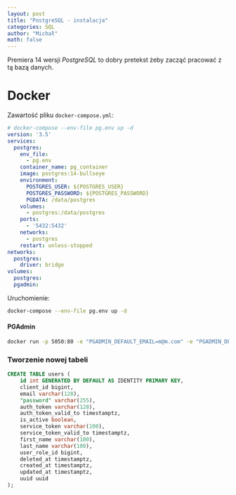 ```yaml
---
layout: post
title: "PostgreSQL - instalacja"
categories: SQL
author: "Michał"
math: false
---
```



Premiera 14 wersji *PostgreSQL* to dobry pretekst żeby zacząć pracować z tą bazą danych.


# Docker

Zawartość pliku `docker-compose.yml`:
```yaml
# docker-compose --env-file pg.env up -d
version: '3.5'
services:
  postgres:
    env_file:
      - pg.env
    container_name: pg_container
    image: postgres:14-bullseye
    environment:
      POSTGRES_USER: ${POSTGRES_USER}
      POSTGRES_PASSWORD: ${POSTGRES_PASSWORD}
      PGDATA: /data/postgres
    volumes:
      - postgres:/data/postgres
    ports:
      - '5432:5432'
    networks:
      - postgres
    restart: unless-stopped
networks:
  postgres:
    driver: bridge
volumes:
  postgres:
  pgadmin:
```

Uruchomienie: 
```bash
docker-compose --env-file pg.env up -d
```

#### PGAdmin

```bash
docker run -p 5050:80 -e "PGADMIN_DEFAULT_EMAIL=m@m.com" -e "PGADMIN_DEFAULT_PASSWORD=1234" -d  dpage/pgadmin4
```



### Tworzenie nowej tabeli

```sql
CREATE TABLE users (
    id int GENERATED BY DEFAULT AS IDENTITY PRIMARY KEY,
    client_id bigint,
    email varchar(128),
    "password" varchar(255),
    auth_token varchar(128),
    auth_token_valid_to timestamptz,
    is_active boolean,
    service_token varchar(100),
    service_token_valid_to timestamptz,
    first_name varchar(100),
    last_name varchar(100),
    user_role_id bigint,
    deleted_at timestamptz,
    created_at timestamptz,
    updated_at timestamptz,
    uuid uuid
);
```



